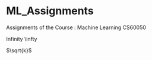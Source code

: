 # ML_Assignments
Assignments of the Course : Machine Learning CS60050

Infinity \infty


$\sqrt{k}$
